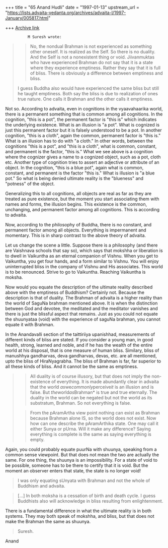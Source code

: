 +++
title = "65 Anand Hudli"
date = "1997-01-13"
upstream_url = "https://lists.advaita-vedanta.org/archives/advaita-l/1997-January/005817.html"

+++
[Archive link](https://lists.advaita-vedanta.org/archives/advaita-l/1997-January/005817.html)

              M Suresh wrote:
> >
> >    No, the nondual Brahman is not experienced as something other oneself.
> >    It is realized as the Self. So there is no duality. And the Self is not
> >    a nonexistent thing or void. Jiivanmuktas who have experienced Brahman
> >    do not say that it is a state where they experience emptiness. Rather
 they
> >    say that it is full of bliss. There is obviously a difference between
> >    emptiness and bliss.
>
> I guess Buddha also would have  experienced the same bliss but still
> he taught  emptiness.  Both say the bliss  is due to  realization of
> ones  true nature.  One  calls it  Brahman and  the  other calls  it
> emptiness.

  Not so. According to advaita, even in cognitions in the
  vyaavahaarika world, there is a permanent something that is common among
  all cognitions. In the cognition, "this is a pot", the permanent factor
  is "this is" which indicates the underlying existence. What is an illusion
   is "a pot". What is cognized is just this permanent  factor
  but it is falsely understood to be a pot. In another cognition, "this is a
  cloth", again the common, permanent factor is "this is." What is an
  illusion has to do with "a cloth." In other words,
  between the cognitions "this is a pot", and "this is a cloth", what is
  common, constant, and permanent is the factor, "this is."
  What we see above is a cognition where the cognizer gives a name to a
  cognized object, such as a pot, cloth etc. Another type of cognition
  tries to assert an adjective or attribute of an object. In the cognition,
  "this is a blue pot", again what is common, constant, and permanent
   is the factor "this is." What is illusion is "a blue pot." So what
  is being denied ultimate reality is the "blueness" and "potness" of the
  object.

  Generalizing
  this to all cognitions, all objects are real as far as they are treated as
  pure existence, but the moment you start associating them with names and
  forms, the illusion begins.
   This existence is the common, unchanging, and
  permanent factor among all cognitions. This is according to advaita.

  Now, according to the philosophy of Buddha, there is no constant,
  and permanent factor among all objects. Everything is impermanent
  and momentary. This is in sharp contrast to the above theory of advaita.

  Let us change the scene a little. Suppose there is a philosophy (and
   there are  Vaishnava schools that say so), which says
  that mokshha or liberation is to dwell in Vaikuntha as an eternal
  companion of Vishnu. When you get to Vaikuntha, you get four hands, and
  a form similar to Vishnu. You will enjoy uninterrupted bliss in the
  company of Vishnu and His associates. This world is to be renounced. Strive
  to go to Vaikuntha. Reaching Vaikuntha is moksha.

  Now would you equate the description of the ultimate reality described
  above with the emptiness of Buddhism? Certainly not. Because the
  description is that of duality.  The  Brahman of advaita is a higher
  reality than the world of SaguNa brahman mentioned above. It is when
  the distinction between God and devotee, the meditated and the meditator
  vanishes and there is just the blissful aspect that remains.
  Just as you could not equate the shuunyataa (void) with the experience
  of saguNa brahman, you cannot equate it with Brahman.

  In the Anandavalli section of the taittiriiya upanishhad, measurements
  of different kinds of bliss are stated. If you consider a young man, in
  good health, strong, learned and noble, and if he has the wealth of
  the entire world at his disposal, that is one measure of human bliss.
  Similary, bliss of manushhya gandharvas, deva gandharvas, devas, etc.
 are all mentioned, upto the bliss of HiraNyagrabha. The bliss of Brahman
  is far, far superior to all these kinds of bliss. And it cannot be the
  same as emptiness.

>
> >
> >    All duality is of course illusory, but that does not imply the
> >    non-existence of everything. It is made abundantly clear in advaita
> >    that the world *as*we*commonly*perceive*it* is an illusion and is
> >    false. But *the*world*as*Brahman* is true and true eternally. The
> >    duality in the world can be negated but not the world as its substratum,
> >    Brahman. So not everything is false.
>
> >From the pAramArtha view point  nothing can exist as Brahman because
> Brahman  alone IS,  so the  world does  not exist.  Now how  can one
> describe the  pAramArthika state.  One may call  it either  Sunya or
> pUrna.  Will it make any  difference? Saying everything  is complete
> is the same as saying everything is empty.

  Again, you could probably equate puurNa with shuunya, speaking from
  a common sense viewpoint. But that does not mean the two are actually
  the same. For one thing, the shuunya is an impossibility. For a state
  of void to be possible, someone has to be there to certify that it is
  void. But the moment an observer enters that state, the state is no
  longer void!

>
> I  was only  equating  sUnyata with  Brahman and  not  the whole  of
> Buddhism and advaita.

> [...]
> In both  moksha is  a cessation  of birth and  death cycle.  I guess
> Buddhists   also   will   acknowledge  in   bliss   resulting   from
> enlightenment.

   There is a fundamental difference in what the ultimate reality is in
   both systems. They may both speak of mokshha, and bliss, but that does
  not make the Brahman the same as shuunya.

>
> Suresh.
>
>

 Anand

